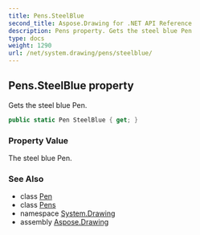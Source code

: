 ```yaml
---
title: Pens.SteelBlue
second_title: Aspose.Drawing for .NET API Reference
description: Pens property. Gets the steel blue Pen
type: docs
weight: 1290
url: /net/system.drawing/pens/steelblue/
---
```

## Pens.SteelBlue property

Gets the steel blue Pen.

```csharp
public static Pen SteelBlue { get; }
```

### Property Value

The steel blue Pen.

### See Also

* class [Pen](../../pen/)
* class [Pens](../)
* namespace [System.Drawing](../../pens/)
* assembly [Aspose.Drawing](../../../)


